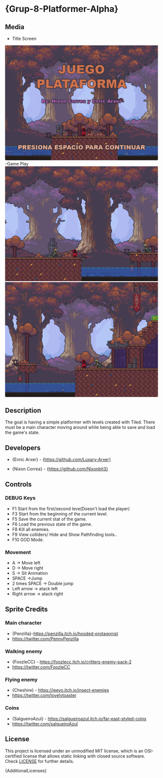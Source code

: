 # {Grup-8-Platformer-Alpha}

## Media

- Title Screen
<img src="https://github.com/Luxary-92/Grup-8-Platformer-Alpha/blob/main/Game%20Screenshots/Screenshot_1.png">
-Game Play
<img src="https://github.com/Luxary-92/Grup-8-Platformer-Alpha/blob/main/Game%20Screenshots/Screenshot_2.png">
<img src="https://github.com/Luxary-92/Grup-8-Platformer-Alpha/blob/main/Game%20Screenshots/Screenshot_3.png" >

## Description

The goal is having a simple platformer with levels created with Tiled. There must be a main character moving around while being able to save and load the game's state.

## Developers

 - {Enric Arxer} - {https://github.com/Luxary-Arxer}
 
 - {Nixon Correa} - {https://github.com/Nixonbit3}

## Controls

### DEBUG Keys

 - F1 Start from the first/second leve(Doesn't load the player)
 - F3 Start from the beginning of the current level.
 - F5 Save the current stat of the game.
 - F6 Load the previous state of the game.
 - F8 Kill all enemies.
 - F9 View colliders/ Hide and Show Pathfinding tools..
 - F10 GOD Mode.

### Movement

 - A -> Move left
 - D -> Move right
 - S -> Sit Animation
 - SPACE ->Jump
 - 2 times SPACE -> Double jump
 - Left arrow -> atack left
 - Right arrow -> atack right

## Sprite Credits

### Main character
- {Penzilla}-https://penzilla.itch.io/hooded-protagonist
- https://twitter.com/PennyPenzilla
### Walking enemy
- {FoozleCC} - https://foozlecc.itch.io/critters-enemy-pack-2
- https://twitter.com/FoozleCC
### Flying enemy
- {Cheshire} - https://jeevo.itch.io/insect-enemies
- https://twitter.com/lovelytoaster
### Coins 
- {SalgueiroAzul} - https://salgueiroazul.itch.io/far-east-styled-coins
- https://twitter.com/salgueiroAzul


## License

This project is licensed under an unmodified MIT license, which is an OSI-certified license that allows static linking with closed source software. Check [LICENSE](LICENSE) for further details.

{AdditionalLicenses}
